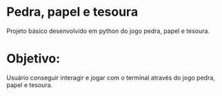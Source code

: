 # Pedra, papel e tesoura
Projeto básico desenvolvido em python do jogo pedra, papel e tesoura.

# Objetivo:
Usuário conseguir interagir e jogar com o terminal através do jogo pedra, papel e tesoura.
